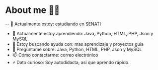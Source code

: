 # About me 🤙🏼


-- 🔭 Actualmente estoy: estudiando en SENATI
- 🌱 Actualmente estoy aprendiendo: Java, Python, HTML, PHP, Json y MySQL
- 🤔 Estoy buscando ayuda con: mas aprendizaje y proyectos guia
- 💬 Pregúntame sobre: Java, Python, HTML, PHP, Json y MySQL
- 📫 Cómo contactarme: correo electrónico
- ⚡ Dato curioso: Soy autodidacta, asi que aprendo rápido.


